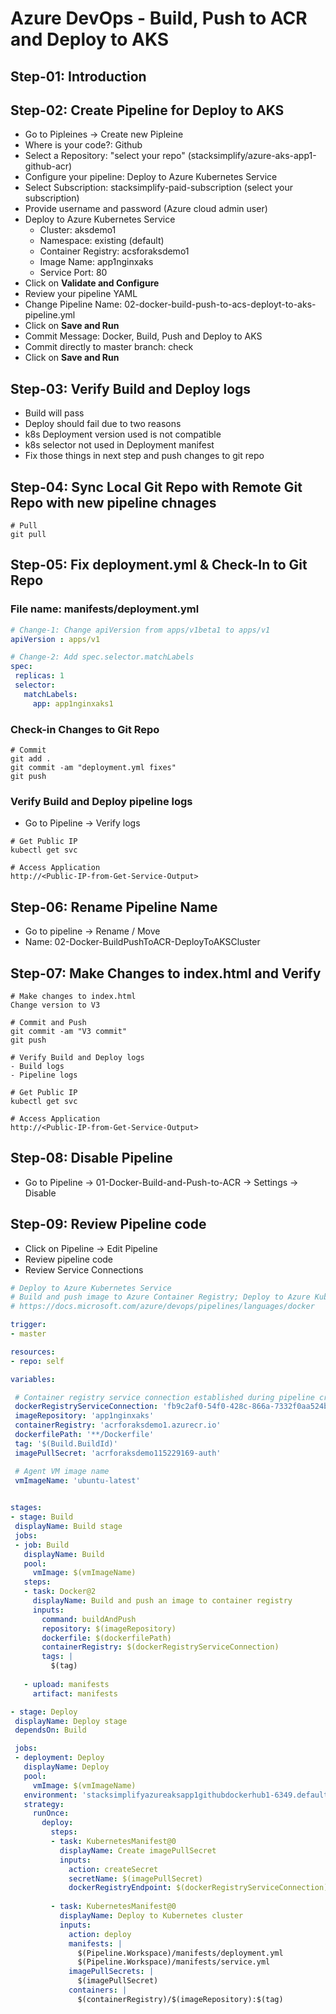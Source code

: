 # Azure DevOps - Build, Push to ACR and Deploy to AKS

## Step-01: Introduction

## Step-02: Create Pipeline for Deploy to AKS
- Go to Pipleines -> Create new Pipleine
- Where is your code?: Github
- Select a Repository: "select your repo" (stacksimplify/azure-aks-app1-github-acr)
- Configure your pipeline: Deploy to Azure Kubernetes Service
- Select Subscription: stacksimplify-paid-subscription (select your subscription)
- Provide username and password (Azure cloud admin user)
- Deploy to Azure Kubernetes Service
  - Cluster: aksdemo1
  - Namespace: existing (default)
  - Container Registry: acsforaksdemo1
  - Image Name: app1nginxaks
  - Service Port: 80
- Click on **Validate and Configure**
- Review your pipeline YAML
 -  Change Pipeline Name: 02-docker-build-push-to-acs-deployt-to-aks-pipeline.yml
 - Click on **Save and Run**
 - Commit Message: Docker, Build, Push and Deploy to AKS
 - Commit directly to master branch: check
 - Click on  **Save and Run**

 ## Step-03: Verify Build and Deploy logs
 - Build will pass
 - Deploy should fail due to two reasons
  - k8s Deployment version used is not compatible
  - k8s selector not used in Deployment manifest
  - Fix those things in next step and push changes to git repo

 ## Step-04: Sync Local Git Repo with Remote Git Repo with new pipeline chnages
 ```
 # Pull
 git pull
 ```

 ## Step-05: Fix deployment.yml & Check-In to Git Repo
 ### File name: manifests/deployment.yml
 ```yaml
 # Change-1: Change apiVersion from apps/v1beta1 to apps/v1
 apiVersion : apps/v1

 # Change-2: Add spec.selector.matchLabels
spec:
  replicas: 1
  selector:
    matchLabels:
      app: app1nginxaks1
 ```
 ### Check-in Changes to Git Repo

 ```
 # Commit
 git add .
 git commit -am "deployment.yml fixes"
 git push

 ```

### Verify Build and Deploy pipeline logs
- Go to Pipeline -> Verify logs
```
# Get Public IP
kubectl get svc

# Access Application
http://<Public-IP-from-Get-Service-Output>
```

## Step-06: Rename Pipeline Name
- Go to pipeline -> Rename / Move
- Name: 02-Docker-BuildPushToACR-DeployToAKSCluster

## Step-07: Make Changes to index.html and Verify
```
# Make changes to index.html
Change version to V3

# Commit and Push
git commit -am "V3 commit"
git push

# Verify Build and Deploy logs
- Build logs
- Pipeline logs

# Get Public IP
kubectl get svc

# Access Application
http://<Public-IP-from-Get-Service-Output>

``` 

## Step-08: Disable Pipeline
- Go to Pipeline -> 01-Docker-Build-and-Push-to-ACR -> Settings -> Disable


## Step-09: Review Pipeline code
- Click on Pipeline -> Edit Pipeline
- Review pipeline code
- Review Service Connections
 ```yaml
 # Deploy to Azure Kubernetes Service
# Build and push image to Azure Container Registry; Deploy to Azure Kubernetes Service
# https://docs.microsoft.com/azure/devops/pipelines/languages/docker

trigger:
- master

resources:
- repo: self

variables:

  # Container registry service connection established during pipeline creation
  dockerRegistryServiceConnection: 'fb9c2af0-54f0-428c-866a-7332f0aa524b'
  imageRepository: 'app1nginxaks'
  containerRegistry: 'acrforaksdemo1.azurecr.io'
  dockerfilePath: '**/Dockerfile'
  tag: '$(Build.BuildId)'
  imagePullSecret: 'acrforaksdemo115229169-auth'

  # Agent VM image name
  vmImageName: 'ubuntu-latest'
  

stages:
- stage: Build
  displayName: Build stage
  jobs:  
  - job: Build
    displayName: Build
    pool:
      vmImage: $(vmImageName)
    steps:
    - task: Docker@2
      displayName: Build and push an image to container registry
      inputs:
        command: buildAndPush
        repository: $(imageRepository)
        dockerfile: $(dockerfilePath)
        containerRegistry: $(dockerRegistryServiceConnection)
        tags: |
          $(tag)
          
    - upload: manifests
      artifact: manifests

- stage: Deploy
  displayName: Deploy stage
  dependsOn: Build

  jobs:
  - deployment: Deploy
    displayName: Deploy
    pool:
      vmImage: $(vmImageName)
    environment: 'stacksimplifyazureaksapp1githubdockerhub1-6349.default'
    strategy:
      runOnce:
        deploy:
          steps:
          - task: KubernetesManifest@0
            displayName: Create imagePullSecret
            inputs:
              action: createSecret
              secretName: $(imagePullSecret)
              dockerRegistryEndpoint: $(dockerRegistryServiceConnection)
              
          - task: KubernetesManifest@0
            displayName: Deploy to Kubernetes cluster
            inputs:
              action: deploy
              manifests: |
                $(Pipeline.Workspace)/manifests/deployment.yml
                $(Pipeline.Workspace)/manifests/service.yml
              imagePullSecrets: |
                $(imagePullSecret)
              containers: |
                $(containerRegistry)/$(imageRepository):$(tag)


 ``` 